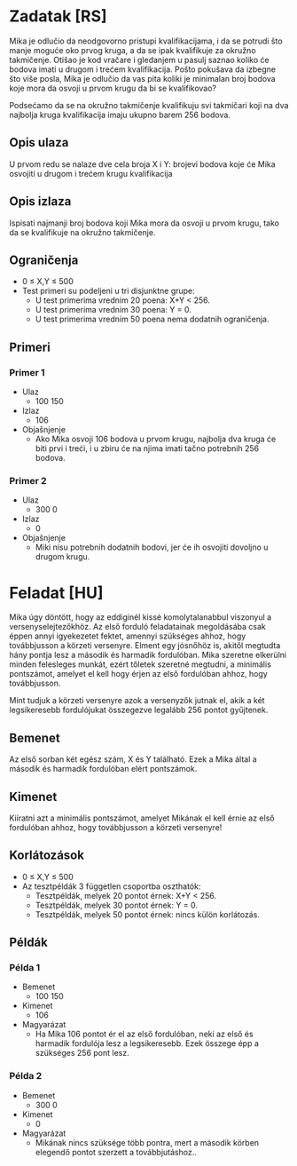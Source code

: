 # Zadatak [RS]
Mika je odlučio da neodgovorno pristupi kvalifikacijama, i da se potrudi što manje moguće oko prvog kruga, a da se ipak kvalifikuje za okružno takmičenje. Otišao je kod vračare i gledanjem u pasulj saznao koliko će bodova imati u drugom i trećem kvalifikacija. Pošto pokušava da izbegne što više posla, Mika je odlučio da vas pita koliki je minimalan broj bodova koje mora da osvoji u prvom krugu da bi se kvalifikovao?

Podsećamo da se na okružno takmičenje kvalifikuju svi takmičari koji na dva najbolja kruga kvalifikacija imaju ukupno barem 256 bodova.

## Opis ulaza
U prvom redu se nalaze dve cela broja X i Y: brojevi bodova koje će Mika osvojiti u drugom i trećem krugu kvalifikacija

## Opis izlaza
Ispisati najmanji broj bodova koji Mika mora da osvoji u prvom krugu, tako da se kvalifikuje na okružno takmičenje.

## Ograničenja
- 0 ≤ X,Y ≤ 500 
- Test primeri su podeljeni u tri disjunktne grupe:
    - U test primerima vrednim 20 poena: X+Y < 256.
    - U test primerima vrednim 30 poena: Y = 0.
    - U test primerima vrednim 50 poena nema dodatnih ograničenja.
## Primeri
### Primer 1
- Ulaz
    - 100 150
- Izlaz
    - 106
- Objašnjenje
    - Ako Mika osvoji 106 bodova u prvom krugu, najbolja dva kruga će biti prvi i treći, i u zbiru će na njima imati tačno potrebnih 256 bodova.
### Primer 2
- Ulaz
    - 300 0
- Izlaz
    - 0
- Objašnjenje
    - Miki nisu potrebnih dodatnih bodovi, jer će ih osvojiti dovoljno u drugom krugu.

# Feladat [HU]
Mika úgy döntött, hogy az eddiginél kissé komolytalanabbul viszonyul a versenyselejtezőkhöz. Az első forduló feladatainak megoldásába csak éppen annyi igyekezetet fektet, amennyi szükséges ahhoz, hogy továbbjusson a körzeti versenyre. Elment egy jósnőhöz is, akitől megtudta hány pontja lesz a második és harmadik fordulóban. Mika szeretne elkerülni minden felesleges munkát, ezért tőletek szeretné megtudni, a minimális pontszámot, amelyet el kell hogy érjen az első fordulóban ahhoz, hogy továbbjusson.

Mint tudjuk a körzeti versenyre azok a versenyzők jutnak el, akik a két legsikeresebb fordulójukat összegezve legalább 256 pontot gyűjtenek.

## Bemenet
Az első sorban két egész szám, X és Y található. Ezek a Mika által a második és harmadik fordulóban elért pontszámok.

## Kimenet
Kiíratni azt a minimális pontszámot, amelyet Mikának el kell érnie az első fordulóban ahhoz, hogy továbbjusson a körzeti versenyre!

## Korlátozások
- 0 ≤ X,Y ≤ 500 
- Az tesztpéldák 3 független csoportba oszthatók:
    - Tesztpéldák, melyek 20 pontot érnek: X+Y < 256.
    - Tesztpéldák, melyek 30 pontot érnek: Y = 0.
    - Tesztpéldák, melyek 50 pontot érnek: nincs külön korlátozás.
## Példák
### Példa 1
- Bemenet
    - 100 150
- Kimenet
    - 106
- Magyarázat
    - Ha Mika 106 pontot ér el az első fordulóban, neki az első és harmadik fordulója lesz a legsikeresebb. Ezek összege épp a szükséges 256 pont lesz.
### Példa 2
- Bemenet
    - 300 0
- Kimenet
    - 0
- Magyarázat
    - Mikának nincs szüksége több pontra, mert a második körben elegendő pontot szerzett a továbbjutáshoz..